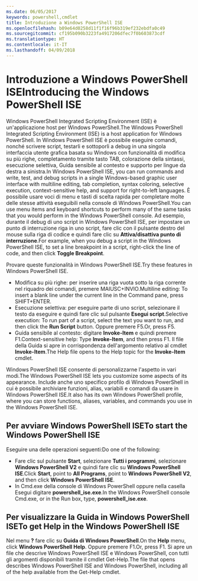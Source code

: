 ```yaml
---
ms.date: 06/05/2017
keywords: powershell,cmdlet
title: Introduzione a Windows PowerShell ISE
ms.openlocfilehash: b09e64d0258d11f1f16f96b319ef232ebdfa0c49
ms.sourcegitcommit: cf195b090b3223fa4917206dfec7f0b603873cdf
ms.translationtype: HT
ms.contentlocale: it-IT
ms.lasthandoff: 04/09/2018
---
```

# <a name="introducing-the-windows-powershell-ise"></a><span data-ttu-id="867f0-103">Introduzione a Windows PowerShell ISE</span><span class="sxs-lookup"><span data-stu-id="867f0-103">Introducing the Windows PowerShell ISE</span></span>

<span data-ttu-id="867f0-104">Windows PowerShell Integrated Scripting Environment (ISE) è un'applicazione host per Windows PowerShell.</span><span class="sxs-lookup"><span data-stu-id="867f0-104">The Windows PowerShell Integrated Scripting Environment (ISE) is a host application for Windows PowerShell.</span></span> <span data-ttu-id="867f0-105">In Windows PowerShell ISE è possibile eseguire comandi, nonché scrivere script, testarli e sottoporli a debug in una singola interfaccia utente grafica basata su Windows con funzionalità di modifica su più righe, completamento tramite tasto TAB, colorazione della sintassi, esecuzione selettiva, Guida sensibile al contesto e supporto per lingue da destra a sinistra.</span><span class="sxs-lookup"><span data-stu-id="867f0-105">In Windows PowerShell ISE, you can run commands and write, test, and debug scripts in a single Windows-based graphic user interface with multiline editing, tab completion, syntax coloring, selective execution, context-sensitive help, and support for right-to-left languages.</span></span> <span data-ttu-id="867f0-106">È possibile usare voci di menu e tasti di scelta rapida per completare molte delle stesse attività eseguibili nella console di Windows PowerShell.</span><span class="sxs-lookup"><span data-stu-id="867f0-106">You can use menu items and keyboard shortcuts to perform many of the same tasks that you would perform in the Windows PowerShell console.</span></span> <span data-ttu-id="867f0-107">Ad esempio, durante il debug di uno script in Windows PowerShell ISE, per impostare un punto di interruzione riga in uno script, fare clic con il pulsante destro del mouse sulla riga di codice e quindi fare clic su **Attiva/disattiva punto di interruzione**.</span><span class="sxs-lookup"><span data-stu-id="867f0-107">For example, when you debug a script in the Windows PowerShell ISE, to set a line breakpoint in a script, right-click the line of code, and then click **Toggle Breakpoint**.</span></span>

<span data-ttu-id="867f0-108">Provare queste funzionalità in Windows PowerShell ISE.</span><span class="sxs-lookup"><span data-stu-id="867f0-108">Try these features in Windows PowerShell ISE.</span></span>

- <span data-ttu-id="867f0-109">Modifica su più righe: per inserire una riga vuota sotto la riga corrente nel riquadro dei comandi, premere MAIUSC+INVIO.</span><span class="sxs-lookup"><span data-stu-id="867f0-109">Multiline editing: To insert a blank line under the current line in the Command pane, press SHIFT+ENTER.</span></span>
- <span data-ttu-id="867f0-110">Esecuzione selettiva: per eseguire parte di uno script, selezionare il testo da eseguire e quindi fare clic sul pulsante **Esegui script**.</span><span class="sxs-lookup"><span data-stu-id="867f0-110">Selective execution: To run part of a script, select the text you want to run, and then click the **Run Script** button.</span></span> <span data-ttu-id="867f0-111">Oppure premere F5.</span><span class="sxs-lookup"><span data-stu-id="867f0-111">Or, press F5.</span></span>
- <span data-ttu-id="867f0-112">Guida sensibile al contesto: digitare **Invoke-Item** e quindi premere F1.</span><span class="sxs-lookup"><span data-stu-id="867f0-112">Context-sensitive help: Type **Invoke-Item**, and then press F1.</span></span> <span data-ttu-id="867f0-113">Il file della Guida si apre in corrispondenza dell'argomento relativo al cmdlet **Invoke-Item**.</span><span class="sxs-lookup"><span data-stu-id="867f0-113">The Help file opens to the Help topic for the **Invoke-Item** cmdlet.</span></span>

<span data-ttu-id="867f0-114">Windows PowerShell ISE consente di personalizzarne l'aspetto in vari modi.</span><span class="sxs-lookup"><span data-stu-id="867f0-114">The Windows PowerShell ISE lets you customize some aspects of its appearance.</span></span> <span data-ttu-id="867f0-115">Include anche uno specifico profilo di Windows PowerShell in cui è possibile archiviare funzioni, alias, variabili e comandi da usare in Windows PowerShell ISE.</span><span class="sxs-lookup"><span data-stu-id="867f0-115">It also has its own Windows PowerShell profile, where you can store functions, aliases, variables, and commands you use in the Windows PowerShell ISE.</span></span>

## <a name="to-start-the-windows-powershell-ise"></a><span data-ttu-id="867f0-116">Per avviare Windows PowerShell ISE</span><span class="sxs-lookup"><span data-stu-id="867f0-116">To start the Windows PowerShell ISE</span></span>

<span data-ttu-id="867f0-117">Eseguire una delle operazioni seguenti:</span><span class="sxs-lookup"><span data-stu-id="867f0-117">Do one of the following:</span></span>

- <span data-ttu-id="867f0-118">Fare clic sul pulsante **Start**, selezionare **Tutti i programmi**, selezionare **Windows PowerShell V2** e quindi fare clic su **Windows PowerShell ISE**.</span><span class="sxs-lookup"><span data-stu-id="867f0-118">Click **Start**, point to **All Programs**, point to **Windows PowerShell V2**, and then click **Windows PowerShell ISE**.</span></span>
- <span data-ttu-id="867f0-119">In Cmd.exe della console di Windows PowerShell oppure nella casella Esegui digitare **powershell_ise.exe**.</span><span class="sxs-lookup"><span data-stu-id="867f0-119">In the Windows PowerShell console Cmd.exe, or in the Run box, type, **powershell_ise.exe**.</span></span>

## <a name="to-get-help-in-the-windows-powershell-ise"></a><span data-ttu-id="867f0-120">Per visualizzare la Guida in Windows PowerShell ISE</span><span class="sxs-lookup"><span data-stu-id="867f0-120">To get Help in the Windows PowerShell ISE</span></span>

<span data-ttu-id="867f0-121">Nel menu **?** fare clic su **Guida di Windows PowerShell**.</span><span class="sxs-lookup"><span data-stu-id="867f0-121">On the **Help** menu, click **Windows PowerShell Help**.</span></span> <span data-ttu-id="867f0-122">Oppure premere F1.</span><span class="sxs-lookup"><span data-stu-id="867f0-122">Or, press F1.</span></span> <span data-ttu-id="867f0-123">Si apre un file che descrive Windows PowerShell ISE e Windows PowerShell, con tutti gli argomenti disponibili tramite il cmdlet Get-Help.</span><span class="sxs-lookup"><span data-stu-id="867f0-123">The file that opens describes Windows PowerShell ISE and Windows PowerShell, including all of the help available from the Get-Help cmdlet.</span></span>